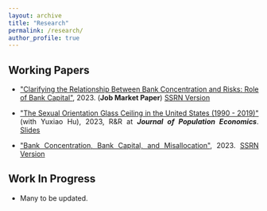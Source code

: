```yaml
---
layout: archive
title: "Research"
permalink: /research/
author_profile: true
---
```

<style>
body {
text-align: justify}
</style>

<!--
{% if author.googlescholar %}
  You can also find my articles on <u><a href="{{author.googlescholar}}">my Google Scholar profile</a>.</u>
{% endif %}

{% include base_path %}

{% for post in site.research reversed %}
  {% include archive-single.html %}
{% endfor %}
-->

<!--## Publications

* [Credit Rating Prediction Through Supply Chains: A Machine Learning Approach](https://doi.org/10.1111/poms.13634) (with Jing Wu and Sean X. Zhou)\
 
   
***Production and Operations Management***, forthcoming-->

## Working Papers
* ["Clarifying the Relationship Between Bank Concentration and Risks: Role of Bank Capital"](https://ivanyyi.github.io/files/JMP_YUYI.pdf), 2023. (**Job Market Paper**) [SSRN Version](https://papers.ssrn.com/sol3/papers.cfm?abstract_id=4250446)
 
<!--  *Abstract: How does bank capital affect the relationship between bank concentration and risk taking? I develop a tractable dynamic model with heterogeneous financially constrained entrepreneurs and an imperfectly competitive banking sector. When the bank capital ratio exceeds the minimum requirement, reducing bank concentration leads to more entrepreneurs' risk taking; otherwise, the concentration-risk relationship is ambiguous. To explain the equilibrium characterization, I propose two mechanisms, a net margin mechanism and a risk shifting mechanism, whose direction depends on banks' optimal decisions regarding loan quantity and the accumulation of excess bank capital. Considering the risk shifting mechanism and the non-binding capital constraint, the model suggests that there is non-monotonic relationship between bank concentration and the loan rate. The two mechanisms also jointly establish a non-monotonic relationship between bank concentration and allocative efficiency. Two pieces of micro-level evidence in the U.S. support the model predictions: first, the relationship between bank concentration and loan rate is non-monotonic; second, the effect of bank concentration on the loan rate is positive when the bank capital ratio is low. I discuss how efficiency and stability can be enhanced simultaneously.*
 
  *Present at LSE CFM WiP seminar 2022, MMF 2022, PhD Macro Workshop Xiamen University 2022, China Economics Annual Conference 2022 (Scheduled), SWFA Conference 2023, CES North American Conference (Rising Star Session) 2023, AMES 2023 (Scheduled).*

 -->




* ["The Sexual Orientation Glass Ceiling in the United States (1990 - 2019)"](https://ivanyyi.github.io/files/glass_ceiling_2021.pdf) (with Yuxiao Hu), 2023, R&R at ***Journal of Population Economics***. [Slides](https://www.aeaweb.org/conference/2021/preliminary/powerpoint/Ft4Aehky)
<!--
   *Abstract: We find that homosexual male workers in the United States have persistently faced a glass ceiling since the sexual orientation wage gap increases across the wage distribution. Specifically, non-white homosexuals and those working in female-dominated environment are exposed to a greater glass ceiling effect. We employ unconditional quantile regression and Oaxaca-style decomposition to determine whether this pattern is primarily attributable to productivity differences or to wage structure differences. Results suggest that although homosexual male workers should have earned more due to their better labor market characteristics, the unequal reward system based on sexual orientation impedes them from gaining high incomes.*

-->




  

* ["Bank Concentration, Bank Capital, and Misallocation"](https://ivanyyi.github.io/files/working.pdf), 2023. [SSRN Version](https://papers.ssrn.com/sol3/papers.cfm?abstract_id=4046630)

<!--  *Abstract: U.S. bank concentration, together with the bank capital, have been rising over the last thirty years. Based on the stylized facts, I develop a tractable dynamic model with heterogeneous financially constrained entrepreneurs and an imperfectly competitive banking sector. The model implies that increasing bank concentration leads to an increase in bank capital and a possibly non-binding capital constraint. I use the model to understand how bank concentration affects misallocation through the interaction between bank concentration and bank capital when the financial market is incomplete, which I refer to as the "bank capital channel". This channel suggests that banks over-accumulate equity capital in terms of allocative efficiency, based on which I discuss implications on regulations.*
  
    *Present at AsianFA 2022, AFR International Conference of Economics and Finance 2022, AMES 2022 Tokyo, ESAM 2022, LSE CFM WiP Seminar 2020-2021, Macro Finance Society Workshop (Poster Session) 2022,  UZH Macro PhD Workshop 2022.*
-->

## Work In Progress
* Many to be updated.





